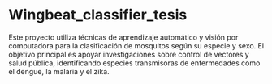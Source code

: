 # Wingbeat_classifier_tesis
Este proyecto utiliza técnicas de aprendizaje automático y visión por computadora para la clasificación de mosquitos según su especie y sexo. El objetivo principal es apoyar investigaciones sobre control de vectores y salud pública, identificando especies transmisoras de enfermedades como el dengue, la malaria y el zika.
